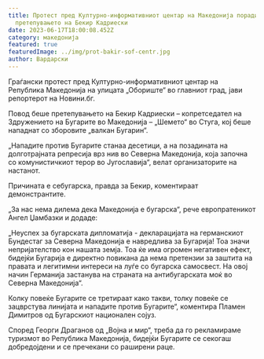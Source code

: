 ```yaml
---
title: Протест пред Културно-информативниот центар на Македонија поради
  претепувањето на Бекир Кадриески
date: 2023-06-17T18:00:08.452Z
category: македонија
featured: true
featuredImage: ../img/prot-bakir-sof-centr.jpg
author: Вардарски
---
```

Граѓански протест пред Културно-информативниот центар на Република Македонија на улицата „Обориште“ во главниот град, јави репортерот на Новини.бг.

Повод беше претепувањето на Бекир Кадриески – копретседател на Здружението на Бугарите во Македонија – „Шемето“ во Стуга, кој беше нападнат со зборовите „валкан Бугарин“.

„Нападите против Бугарите станаа десетици, а на позадината на долготрајната репресија врз нив во Северна Македонија, која започна со комунистичкиот терор во Југославија“, велат организаторите на настанот.

Причината е себугарска, правда за Бекир, коментираат демонстрантите.

„За нас нема дилема дека Македонија е бугарска“, рече европратеникот Ангел Џамбазки и додаде:

„Неуспех за бугарската дипломатија - декларацијата на германскиот Бундестаг за Северна Македонија е навредлива за Бугарија! Тоа значи непријателство кон нашата земја. Тоа ќе има огромен негативен ефект, бидејќи Бугарија е директно повикана да нема претензии за заштита на правата и легитимни интереси на луѓе со бугарска самосвест. На овој начин Германија застанува на страната на антибугарската моќ во Северна Македонија“.

Колку повеќе Бугарите се третираат како такви, толку повеќе се зацврстува линијата и нападите против Бугарите“, коментира Пламен Димитров од Бугарскиот национален сојуз.

Според Георги Драганов од „Војна и мир“, треба да го рекламираме туризмот во Република Македонија, бидејќи Бугарите се секогаш добредојдени и се пречекани со раширени раце.